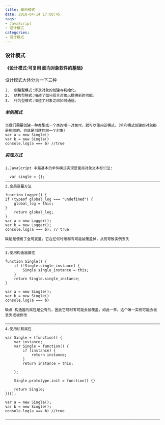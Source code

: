 ```yaml
---
title: 单例模式
date: 2018-04-14 17:08:45
tags:
- JavaScript
- 设计模式
categories: 
- 设计模式
---
```

### 设计模式
####  《设计模式:可复用 面向对象软件的基础》

设计模式大体分为一下三种
    
    1.  创建型模式:涉及对象的创建与初始化。
    2.  结构型模式:描述了如何组合对象以提供新的功能。 
    3.  行为型模式:描述了对象之间如何通信。

##### 单例模式
    当我们需要创建一种类型或一个类的唯一对象时，就可以使用该模式，（单利模式创建的对象都是相同的，也就是创建的同一个对象）
    var a = new Single()
    var b = new Single()
    console.log(a === b) //true

##### 实现方式
    1.JavaScript 中最基本的单件模式实现是使用对象文本标识法:
    
      var single = {};
    ————————————————————————————————————————————————————————————————————————————————————————————————————————————— 
    2.全局变量方法
    
    function Logger() {
    if (typeof global_log === "undefined") {
        global_log = this; 
    }
        return global_log;
    }
    var a = new Logger();
    var b = new Logger();
    console.log(a === b); // true
    
    缺陷是使用了全局变量，它在任何时候都有可能被覆盖掉，从而导致实例丢失
    
    ————————————————————————————————————————————————————————————————————————————————————————————————————————————— 
    3.使用构造器属性
    
    function Single() {
        if (!Single.single_instance) {
            Single.single_instance = this; 
        }
        return Single.single_instance; 
    }
    
    var a = new Single();
    var b = new Single()
    console.log(a === b)
    
    缺点 构造器的属性是公有的，因此它随时有可能会被覆盖，如此一来，这个唯一实例可能会被丢失或被修改
    
    —————————————————————————————————————————————————————————————————————————————————————————————————————————————
    4.使用私有属性
    
    var Single = (function() {
        var instance;
        var Single = function() {
            if (instance) {
                return instance;
            }
            return instance = this;
           
        };
    
        Single.prototype.init = function() {}
    
        return Single;
    })();
    
    var a = new Single();
    var b = new Single();
    console.log(a === b) //true
    
    —————————————————————————————————————————————————————————————————————————————————————————————————————————————